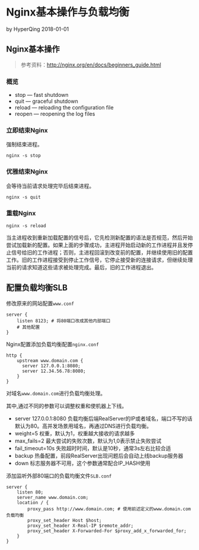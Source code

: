 # Nginx基本操作与负载均衡

by HyperQing 2018-01-01

## Nginx基本操作

>参考资料：http://nginx.org/en/docs/beginners_guide.html

### 概览

* stop — fast shutdown
* quit — graceful shutdown
* reload — reloading the configuration file
* reopen — reopening the log files

### 立即结束Nginx

强制结束进程。
```
nginx -s stop
```

### 优雅结束Nginx

会等待当前请求处理完毕后结束进程。
```
nginx -s quit
```

### 重载Nginx

```
nginx -s reload
```
当主进程收到重新加载配置的信号后，它先检测新配置的语法是否规范，然后开始尝试加载新的配置。如果上面的步骤成功，主进程开始启动新的工作进程并且发停止信号给旧的工作进程；否则，主进程回滚到改变前的配置，并继续使用旧的配置工作。旧的工作进程接受到停止工作信号，它停止接受新的连接请求，但继续处理当前的请求知道这些请求被处理完成。最后，旧的工作进程退出。

## 配置负载均衡SLB

修改原来的网站配置`www.conf`
```
server {
    listen 8123; # 将80端口改成其他内部端口
    # 其他配置
}
```

Nginx配置添加负载均衡配置`nginx.conf`
```
http {
    upstream www.domain.com {
      server 127.0.0.1:8080;
      server 12.34.56.78:8080;
    }
}
```
对域名`www.domain.com`进行负载均衡处理。

其中,通过不同的参数可以调整权重和使机器上下线。

* server 127.0.0.1:8080 负载均衡后端RealServer的IP或者域名，端口不写的话默认为80。高并发场景用域名，再通过DNS进行负载均衡。
* weight=5  权重，默认为1，权重越大接收的请求越多
* max_fails=2   最大尝试的失败次数，默认为1,0表示禁止失败尝试
* fail_timeout=10s  失败超时时间，默认是10秒，通常3s左右比较合适
* backup  热备配置，前段RealServer出现问题后会自动上线backup服务器
* down  标志服务器不可用，这个参数通常配合IP_HASH使用


添加监听外部80端口的负载均衡文件`SLB.conf`
```
server {
    listen 80;
    server_name www.domain.com;
    location / {
        proxy_pass http://www.domain.com; # 使用前述定义的www.domain.com负载均衡
        proxy_set_header Host $host;
        proxy_set_header X-Real-IP $remote_addr;
        proxy_set_header X-Forwarded-For $proxy_add_x_forwarded_for;
    }
}
```